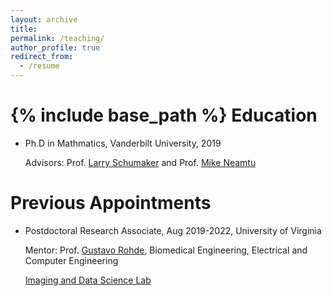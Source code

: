 ```yaml
---
layout: archive
title: 
permalink: /teaching/
author_profile: true
redirect_from:
  - /resume
---
```


{% include base_path %}
Education
======
* Ph.D in Mathmatics, Vanderbilt University, 2019

  Advisors: Prof. [Larry Schumaker](https://as.vanderbilt.edu/math/bio/?who=larry-schumaker) and Prof. [Mike Neamtu](https://as.vanderbilt.edu/math/bio/?who=mike-neamtu)

Previous Appointments
======
* Postdoctoral Research Associate, Aug 2019-2022, University of Virginia
 
   Mentor: Prof. [Gustavo Rohde](https://engineering.virginia.edu/faculty/gustavo-kunde-rohde), Biomedical Engineering, Electrical and Computer Engineering
  
   [Imaging and Data Science Lab ](https://imagedatascience.com/)








